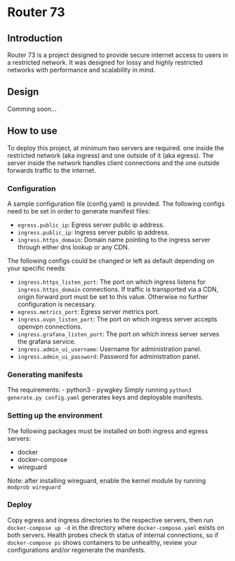 # Router 73

## Introduction
Router 73 is a project designed to provide secure internet access to users in a restricted network. It was designed for lossy and highly restricted networks with performance and scalability in mind.

## Design
Comming soon...

## How to use
To deploy this project, at minimum two servers are required. one inside the restricted network (aka ingress) and one outside of it (aka egress). The server inside the network handles client connections and the one outside forwards traffic to the internet.
### Configuration
A sample configuration file (config.yaml) is provided. The following configs need to be set in order to generate manifest files:
-   `egress.public_ip`:  Egress server public ip address.
-   `ingress.public_ip`:  Ingress server public ip address.
-   `ingress.https_domain`:  Domain name pointing to the ingress server through either dns lookup or any CDN.

The following configs could be changed or left as default depending on your specific needs:
-   `ingress.https_listen_port`:  The port on which ingress listens for `ingress.https_domain` connections. If traffic is transported via a CDN, origin forward port must be set to this value. Otherwise no further configuration is necessary.
-   `egress.metrics_port`: Egress server metrics port.
-   `ingress.ovpn_listen_port`:  The port on which ingress server accepts openvpn connections.
-   `ingress.grafana_listen_port`:  The port on which inress server serves the grafana service.
-   `ingress.admin_ui_username`: Username for administration panel.
-   `ingress.admin_ui_password`: Password for administration panel.

### Generating manifests
The requirements:
    - python3
    - pywgkey
Simply running `python3 generate.py config.yaml` generates keys and deployable manifests.

### Setting up the environment
The following packages must be installed on both ingress and egress servers:
-   docker
-   docker-compose
-   wireguard

Note: after installing wireguard, enable the kernel module by running `modprob wireguard`

### Deploy
Copy egress and ingress directories to the respective servers, then run `docker-compose up -d` in the directory where `docker-compose.yaml` exists on both servers. Health probes check th status of internal connections, so if `docker-compose ps` shows containers to be unhealthy, review your configurations and/or regenerate the manifests.
